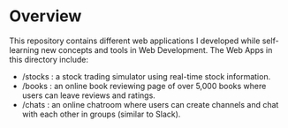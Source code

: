 # Overview

This repository contains different web applications I developed while self-learning new concepts and tools in Web Development. The Web Apps in this directory include:
  - /stocks : a stock trading simulator using real-time stock information.
  - /books  : an online book reviewing page of over 5,000 books where users can leave reviews and ratings.
  - /chats  : an online chatroom where users can create channels and chat with each other in groups (similar to Slack). 
